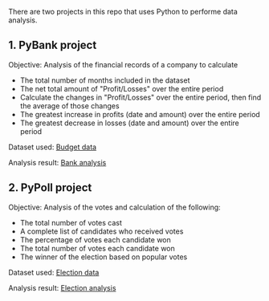 There are two projects in this repo that uses Python to performe data analysis.

## 1. PyBank project

Objective: Analysis of the financial records of a company to calculate 
- The total number of months included in the dataset
- The net total amount of "Profit/Losses" over the entire period
- Calculate the changes in "Profit/Losses" over the entire period, then find the average of those changes
- The greatest increase in profits (date and amount) over the entire period
- The greatest decrease in losses (date and amount) over the entire period

Dataset used: [Budget data](PyBank/Resources/budget_data.csv)

Analysis result: [Bank analysis](PyBank/analysis/PyBankAnalysis.txt)

## 2. PyPoll project

Objective: Analysis of the votes and calculation of the following:
- The total number of votes cast
- A complete list of candidates who received votes
- The percentage of votes each candidate won
- The total number of votes each candidate won
- The winner of the election based on popular votes

Dataset used: [Election data](PyBank/Resources/election_data.csv)

Analysis result: [Election analysis](PyBank/analysis/PyPollAnalysis.txt)
